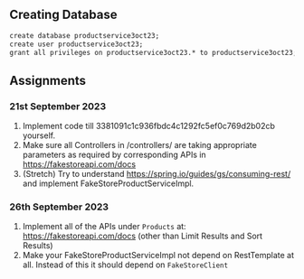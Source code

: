 ## Creating Database

```markdown
create database productservice3oct23;
create user productservice3oct23;
grant all privileges on productservice3oct23.* to productservice3oct23;
```


## Assignments

### 21st September 2023

1. Implement code till 3381091c1c936fbdc4c1292fc5ef0c769d2b02cb yourself.
2. Make sure all Controllers in /controllers/ are taking appropriate parameters as required by corresponding APIs in https://fakestoreapi.com/docs
3. (Stretch) Try to understand https://spring.io/guides/gs/consuming-rest/ and implement FakeStoreProductServiceImpl. 

### 26th September 2023

1. Implement all of the APIs under `Products` at: https://fakestoreapi.com/docs (other than Limit Results and Sort Results)
2. Make your FakeStoreProductServiceImpl not depend on RestTemplate at all. Instead of this it should depend on `FakeStoreClient`
